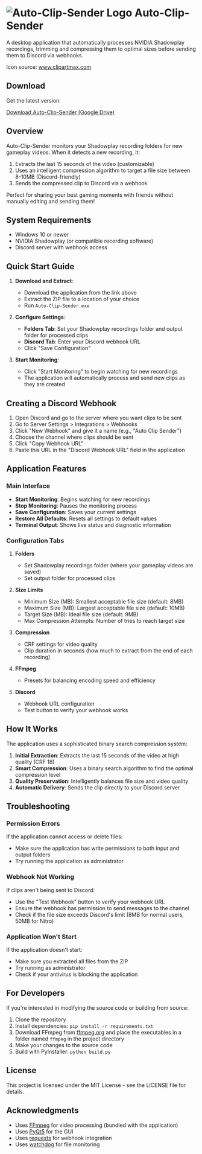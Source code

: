 # ![Auto-Clip-Sender Logo](32x32.ico) Auto-Clip-Sender

A desktop application that automatically processes NVIDIA Shadowplay recordings, trimming and compressing them to optimal sizes before sending them to Discord via webhooks.


Icon source: www.clipartmax.com

## Download

Get the latest version:

[Download Auto-Clip-Sender (Google Drive)](https://drive.google.com/file/d/1WM6ax3BEXN6Jg-ALnDywbT0-w6CbC8JK/view?usp=sharing)

## Overview

Auto-Clip-Sender monitors your Shadowplay recording folders for new gameplay videos. When it detects a new recording, it:

1. Extracts the last 15 seconds of the video (customizable)
2. Uses an intelligent compression algorithm to target a file size between 8-10MB (Discord-friendly)
3. Sends the compressed clip to Discord via a webhook

Perfect for sharing your best gaming moments with friends without manually editing and sending them!

## System Requirements

- Windows 10 or newer
- NVIDIA Shadowplay (or compatible recording software)
- Discord server with webhook access

## Quick Start Guide

1. **Download and Extract**: 
   - Download the application from the link above
   - Extract the ZIP file to a location of your choice
   - Run `Auto-Clip-Sender.exe`

2. **Configure Settings**:
   - **Folders Tab**: Set your Shadowplay recordings folder and output folder for processed clips
   - **Discord Tab**: Enter your Discord webhook URL
   - Click "Save Configuration"

3. **Start Monitoring**:
   - Click "Start Monitoring" to begin watching for new recordings
   - The application will automatically process and send new clips as they are created

## Creating a Discord Webhook

1. Open Discord and go to the server where you want clips to be sent
2. Go to Server Settings > Integrations > Webhooks
3. Click "New Webhook" and give it a name (e.g., "Auto Clip Sender")
4. Choose the channel where clips should be sent
5. Click "Copy Webhook URL"
6. Paste this URL in the "Discord Webhook URL" field in the application

## Application Features

### Main Interface

- **Start Monitoring**: Begins watching for new recordings
- **Stop Monitoring**: Pauses the monitoring process
- **Save Configuration**: Saves your current settings
- **Restore All Defaults**: Resets all settings to default values
- **Terminal Output**: Shows live status and diagnostic information

### Configuration Tabs

1. **Folders**
   - Set Shadowplay recordings folder (where your gameplay videos are saved)
   - Set output folder for processed clips

2. **Size Limits** 
   - Minimum Size (MB): Smallest acceptable file size (default: 8MB)
   - Maximum Size (MB): Largest acceptable file size (default: 10MB)
   - Target Size (MB): Ideal file size (default: 9MB)
   - Max Compression Attempts: Number of tries to reach target size

3. **Compression**
   - CRF settings for video quality
   - Clip duration in seconds (how much to extract from the end of each recording)

4. **FFmpeg**
   - Presets for balancing encoding speed and efficiency

5. **Discord**
   - Webhook URL configuration
   - Test button to verify your webhook works

## How It Works

The application uses a sophisticated binary search compression system:

1. **Initial Extraction**: Extracts the last 15 seconds of the video at high quality (CRF 18)
2. **Smart Compression**: Uses a binary search algorithm to find the optimal compression level
3. **Quality Preservation**: Intelligently balances file size and video quality
4. **Automatic Delivery**: Sends the clip directly to your Discord server

## Troubleshooting

### Permission Errors

If the application cannot access or delete files:
- Make sure the application has write permissions to both input and output folders
- Try running the application as administrator

### Webhook Not Working

If clips aren't being sent to Discord:
- Use the "Test Webhook" button to verify your webhook URL
- Ensure the webhook has permission to send messages to the channel
- Check if the file size exceeds Discord's limit (8MB for normal users, 50MB for Nitro)

### Application Won't Start

If the application doesn't start:
- Make sure you extracted all files from the ZIP
- Try running as administrator
- Check if your antivirus is blocking the application

## For Developers

If you're interested in modifying the source code or building from source:

1. Clone the repository
2. Install dependencies: `pip install -r requirements.txt`
3. Download FFmpeg from [ffmpeg.org](https://ffmpeg.org/download.html) and place the executables in a folder named `ffmpeg` in the project directory
4. Make your changes to the source code
5. Build with PyInstaller: `python build.py`

## License

This project is licensed under the MIT License - see the LICENSE file for details.

## Acknowledgments

- Uses [FFmpeg](https://ffmpeg.org/) for video processing (bundled with the application)
- Uses [PyQt5](https://www.riverbankcomputing.com/software/pyqt/) for the GUI
- Uses [requests](https://requests.readthedocs.io/) for webhook integration
- Uses [watchdog](https://pypi.org/project/watchdog/) for file monitoring 
